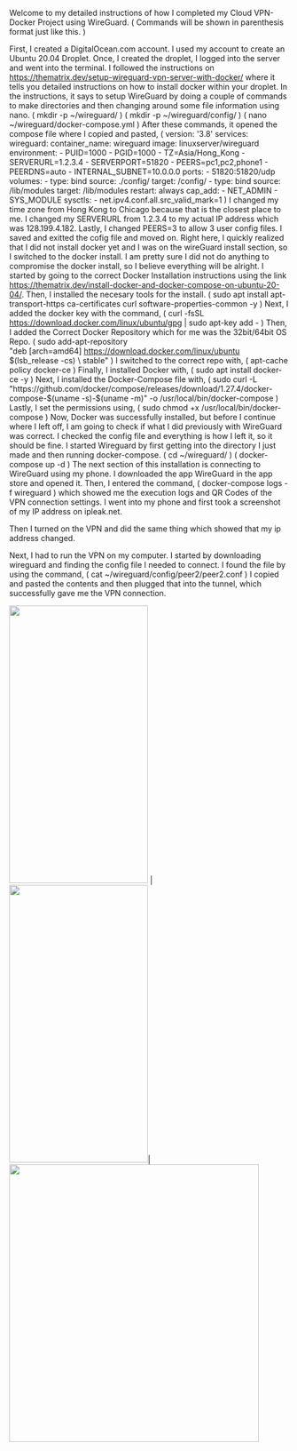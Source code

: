Welcome to my detailed instructions of how I completed my Cloud VPN-Docker Project using WireGuard.
( Commands will be shown in parenthesis format just like this. )

First, I  created a DigitalOcean.com account. 
I used my account to create an Ubuntu 20.04 Droplet.
Once, I created the droplet, I logged into the server and went into the terminal. 
I followed the instructions on https://thematrix.dev/setup-wireguard-vpn-server-with-docker/ 
where it tells you detailed instructions on how to install docker within your droplet.
In the instructions, it says to setup WireGuard by doing a couple of commands to make directories and then changing around some file information using nano.
( mkdir -p ~/wireguard/ )
( mkdir -p ~/wireguard/config/ )
( nano ~/wireguard/docker-compose.yml )
After these commands, it opened the compose file where I copied and pasted,
(
version: '3.8'
services:
  wireguard:
    container_name: wireguard
    image: linuxserver/wireguard
    environment:
      - PUID=1000
      - PGID=1000
      - TZ=Asia/Hong_Kong
      - SERVERURL=1.2.3.4
      - SERVERPORT=51820
      - PEERS=pc1,pc2,phone1
      - PEERDNS=auto
      - INTERNAL_SUBNET=10.0.0.0
    ports:
      - 51820:51820/udp
    volumes:
      - type: bind
        source: ./config/
        target: /config/
      - type: bind
        source: /lib/modules
        target: /lib/modules
    restart: always
    cap_add:
      - NET_ADMIN
      - SYS_MODULE
    sysctls:
      - net.ipv4.conf.all.src_valid_mark=1
)
I changed my time zone from Hong Kong to Chicago because that is the closest place to me.
I changed my SERVERURL from 1.2.3.4 to my actual IP address which was 128.199.4.182.
Lastly, I changed PEERS=3 to allow 3 user config files.
I saved and exitted the cofig file and moved on.
Right here, I quickly realized that I did not install docker yet and I was on the wireGuard install section, so I switched to the docker install.
I am pretty sure I did not do anything to compromise the docker install, so I believe everything will be alright.
I started by going to the correct Docker Installation instructions using the link https://thematrix.dev/install-docker-and-docker-compose-on-ubuntu-20-04/.
Then, I installed the necesary tools for the install.
( sudo apt install apt-transport-https ca-certificates curl software-properties-common -y )
Next, I added the docker key with the command,
( curl -fsSL https://download.docker.com/linux/ubuntu/gpg | sudo apt-key add - )
Then, I added the Correct Docker Repository which for me was the 32bit/64bit OS Repo.
( sudo add-apt-repository \
   "deb [arch=amd64] https://download.docker.com/linux/ubuntu \
   $(lsb_release -cs) \
   stable" )
I switched to the correct repo with,
( apt-cache policy docker-ce )
Finally, I installed Docker with,
( sudo apt install docker-ce -y )
Next, I installed the Docker-Compose file with,
( sudo curl -L "https://github.com/docker/compose/releases/download/1.27.4/docker-compose-$(uname -s)-$(uname -m)" -o /usr/local/bin/docker-compose )
Lastly, I set the permissions using,
( sudo chmod +x /usr/local/bin/docker-compose )
Now, Docker was successfully installed, but before I continue where I left off, I am going to check if what I did previously with WireGuard was correct.
I checked the config file and everything is how I left it, so it should be fine.
I started Wireguard by first getting into the directory I just made and then running docker-compose.
( cd ~/wireguard/ )
( docker-compose up -d )
The next section of this installation is connecting to WireGuard using my phone.
I downloaded the app WireGuard in the app store and opened it.
Then, I entered the command,
( docker-compose logs -f wireguard )
which showed me the execution logs and QR Codes of the VPN connection settings.
I went into my phone and first took a screenshot of my IP address on ipleak.net.

Then I turned on the VPN and did the same thing which showed that my ip address changed.

Next, I had to run the VPN on my computer.
I started by downloading wireguard and finding the config file I needed to connect.
I found the file by using the command,
( cat ~/wireguard/config/peer2/peer2.conf )
I copied and pasted the contents and then plugged that into the tunnel, which successfully gave me the VPN connection.

<img src="https://user-images.githubusercontent.com/29709211/144539352-4f3ef034-fa96-43a6-9246-918c2a38f424.PNG" width="250" height="500"> |<img src="https://user-images.githubusercontent.com/29709211/144539391-d8a7688d-7d94-4799-9a5c-3dd6a3b3ff68.PNG" width="250" height="500">|<img src="https://user-images.githubusercontent.com/29709211/144539462-c25687fb-6baf-40a8-aee5-1a6ff6b58120.png" width="450" height="500">

